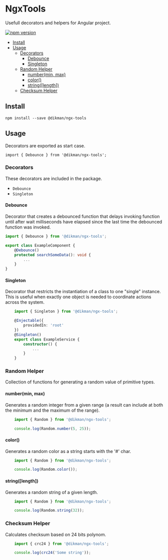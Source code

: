 # NgxTools

Usefull decorators and helpers for Angular project.

[![npm version](https://badge.fury.io/js/%40dikman%2Fngx-tools.svg)](https://badge.fury.io/js/%40dikman%2Fngx-tools)

<!-- START doctoc generated TOC please keep comment here to allow auto update -->
<!-- DON'T EDIT THIS SECTION, INSTEAD RE-RUN doctoc TO UPDATE -->


- [Install](#install)
- [Usage](#usage)
  - [Decorators](#decorators)
    - [Debounce](#debounce)
    - [Singleton](#singleton)
  - [Random Helper](#random-helper)
    - [number(min, max)](#numbermin-max)
    - [color()](#color)
    - [string([length])](#stringlength)
  - [Checksum Helper](#checksum-helper)

<!-- END doctoc generated TOC please keep comment here to allow auto update -->

## Install

`npm install --save @dikman/ngx-tools`

## Usage

Decorators are exported as start case.

`import { Debounce } from '@dikman/ngx-tools';`

### Decorators

These decorators are included in the package.

-   `Debounce`
-   `Singleton`

#### Debounce

Decorator that creates a debounced function that delays invoking function
until after wait milliseconds have elapsed since the last time the debounced
function was invoked.

```typescript
import { Debounce } from '@dikman/ngx-tools';

export class ExampleComponent {
    @Debounce()
    protected searchSomeData(): void {
        ...
    }
}
```

#### Singleton

Decorator that restricts the instantiation of a class to one "single"
instance. This is useful when exactly one object is needed to coordinate
actions across the system.

```typescript
    import { Singleton } from '@dikman/ngx-tools';

    @Injectable({
        providedIn: 'root'
    })
    @Singleton()
    export class ExampleService {
        constructor() {
            ...
        }
    }
```

### Random Helper

Collection of functions for generating a random value of primitive types.

#### number(min, max)
  
Generates a random integer from a given range (a result can include
at both the minimum and the maximum of the range).

```typescript
    import { Random } from '@dikman/ngx-tools';

    console.log(Random.number(5, 25));
```

#### color()

Generates a random color as a string starts with the '#' char.

```typescript
    import { Random } from '@dikman/ngx-tools';

    console.log(Random.color());
```

#### string([length])

Generates a random string of a given length.

```typescript
    import { Random } from '@dikman/ngx-tools';

    console.log(Random.string(32));
```

### Checksum Helper

Calculates checksum based on 24 bits polynom.

```typescript
    import { crc24 } from '@dikman/ngx-tools';

    console.log(crc24('Some string'));
```

